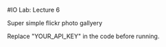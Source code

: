 #IO Lab: Lecture 6

<p>Super simple flickr photo gallyery</p>
<p>Replace "YOUR_API_KEY" in the code before running.</p>